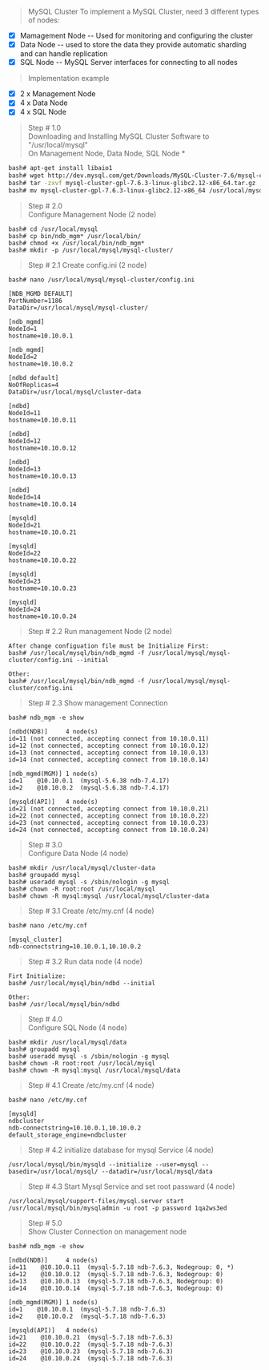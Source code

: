 >MySQL Cluster
To implement a MySQL Cluster, need 3 different types of nodes:
- [x] Mamagement Node -- Used for monitoring and configuring the cluster
- [x] Data Node -- used to store the data they provide automatic sharding and can handle replication
- [x] SQL Node -- MySQL Server interfaces for connecting to all nodes

> Implementation example
  - [x] 2 x Management Node
  - [x] 4 x Data Node
  - [x] 4 x SQL Node
  
>Step # 1.0 <br />
Downloading and Installing MySQL Cluster Software to "/usr/local/mysql" <br />
On Management Node, Data Node, SQL Node *
```bash
bash# apt-get install libaio1
bash# wget http://dev.mysql.com/get/Downloads/MySQL-Cluster-7.6/mysql-cluster-gpl-7.6.3-linux-glibc2.12-x86_64.tar.gz
bash# tar -zxvf mysql-cluster-gpl-7.6.3-linux-glibc2.12-x86_64.tar.gz
bash# mv mysql-cluster-gpl-7.6.3-linux-glibc2.12-x86_64 /usr/local/mysql
```
>Step # 2.0 <br />
Configure Management Node (2 node)
```
bash# cd /usr/local/mysql
bash# cp bin/ndb_mgm* /usr/local/bin/
bash# chmod +x /usr/local/bin/ndb_mgm*
bash# mkdir -p /usr/local/mysql/mysql-cluster/
```
>Step # 2.1 Create config.ini (2 node)
```
bash# nano /usr/local/mysql/mysql-cluster/config.ini

[NDB_MGMD DEFAULT]
PortNumber=1186
DataDir=/usr/local/mysql/mysql-cluster/

[ndb_mgmd]
NodeId=1
hostname=10.10.0.1

[ndb_mgmd]
NodeId=2
hostname=10.10.0.2

[ndbd default]
NoOfReplicas=4
DataDir=/usr/local/mysql/cluster-data

[ndbd]
NodeId=11
hostname=10.10.0.11
   
[ndbd]
NodeId=12
hostname=10.10.0.12
   
[ndbd]
NodeId=13
hostname=10.10.0.13

[ndbd]
NodeId=14
hostname=10.10.0.14
   
[mysqld]
NodeId=21
hostname=10.10.0.21
   
[mysqld]
NodeId=22
hostname=10.10.0.22

[mysqld]
NodeId=23
hostname=10.10.0.23
   
[mysqld]
NodeId=24
hostname=10.10.0.24

```
> Step # 2.2 Run management Node (2 node)
```Shell
After change configuation file must be Initialize First:
bash# /usr/local/mysql/bin/ndb_mgmd -f /usr/local/mysql/mysql-cluster/config.ini --initial

Other:
bash# /usr/local/mysql/bin/ndb_mgmd -f /usr/local/mysql/mysql-cluster/config.ini
```
> Step # 2.3 Show management Connection
```
bash# ndb_mgm -e show

[ndbd(NDB)]     4 node(s)
id=11 (not connected, accepting connect from 10.10.0.11)
id=12 (not connected, accepting connect from 10.10.0.12)
id=13 (not connected, accepting connect from 10.10.0.13)
id=14 (not connected, accepting connect from 10.10.0.14)

[ndb_mgmd(MGM)] 1 node(s)
id=1    @10.10.0.1  (mysql-5.6.38 ndb-7.4.17)
id=2    @10.10.0.2  (mysql-5.6.38 ndb-7.4.17)

[mysqld(API)]   4 node(s)
id=21 (not connected, accepting connect from 10.10.0.21)
id=22 (not connected, accepting connect from 10.10.0.22)
id=23 (not connected, accepting connect from 10.10.0.23)
id=24 (not connected, accepting connect from 10.10.0.24)

```
>Step # 3.0 <br />
Configure Data Node (4 node)
```
bash# mkdir /usr/local/mysql/cluster-data
bash# groupadd mysql
bash# useradd mysql -s /sbin/nologin -g mysql
bash# chown -R root:root /usr/local/mysql
bash# chown -R mysql:mysql /usr/local/mysql/cluster-data
```
>Step # 3.1 Create /etc/my.cnf (4 node)
```
bash# nano /etc/my.cnf

[mysql_cluster]
ndb-connectstring=10.10.0.1,10.10.0.2
```
>Step # 3.2 Run data node (4 node)
```
Firt Initialize:
bash# /usr/local/mysql/bin/ndbd --initial

Other:
bash# /usr/local/mysql/bin/ndbd
```
> Step # 4.0 <br />
Configure SQL Node (4 node)
```
bash# mkdir /usr/local/mysql/data
bash# groupadd mysql
bash# useradd mysql -s /sbin/nologin -g mysql
bash# chown -R root:root /usr/local/mysql
bash# chown -R mysql:mysql /usr/local/mysql/data
```
>Step # 4.1 Create /etc/my.cnf (4 node)
```
bash# nano /etc/my.cnf

[mysqld]
ndbcluster
ndb-connectstring=10.10.0.1,10.10.0.2
default_storage_engine=ndbcluster

```
>Step # 4.2 initialize database for mysql Service (4 node)
```
/usr/local/mysql/bin/mysqld --initialize --user=mysql --basedir=/usr/local/mysql/ --datadir=/usr/local/mysql/data
```
>Step # 4.3 Start Mysql Service and set root passward (4 node)
```
/usr/local/mysql/support-files/mysql.server start
/usr/local/mysql/bin/mysqladmin -u root -p password 1qa2ws3ed
```
>Step # 5.0 <br />
>Show Cluster Connection on management node
```
bash# ndb_mgm -e show

[ndbd(NDB)]     4 node(s)
id=11    @10.10.0.11  (mysql-5.7.18 ndb-7.6.3, Nodegroup: 0, *)
id=12    @10.10.0.12  (mysql-5.7.18 ndb-7.6.3, Nodegroup: 0)
id=13    @10.10.0.13  (mysql-5.7.18 ndb-7.6.3, Nodegroup: 0)
id=14    @10.10.0.14  (mysql-5.7.18 ndb-7.6.3, Nodegroup: 0)

[ndb_mgmd(MGM)] 1 node(s)
id=1    @10.10.0.1  (mysql-5.7.18 ndb-7.6.3)
id=2    @10.10.0.2  (mysql-5.7.18 ndb-7.6.3)

[mysqld(API)]   4 node(s)
id=21    @10.10.0.21  (mysql-5.7.18 ndb-7.6.3)
id=22    @10.10.0.22  (mysql-5.7.18 ndb-7.6.3)
id=23    @10.10.0.23  (mysql-5.7.18 ndb-7.6.3)
id=24    @10.10.0.24  (mysql-5.7.18 ndb-7.6.3)
```
